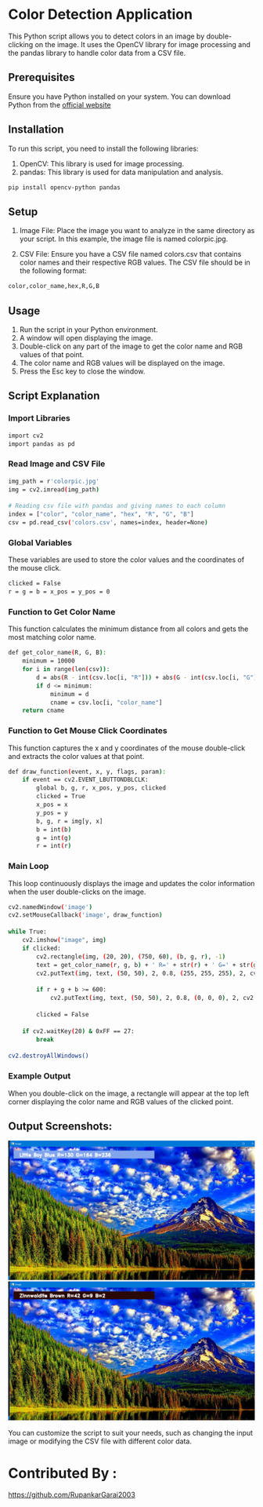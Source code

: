 # Color Detection Application
This Python script allows you to detect colors in an image by double-clicking on the image. It uses the OpenCV library for image processing and the pandas library to handle color data from a CSV file.

## Prerequisites
Ensure you have Python installed on your system. You can download Python from the [ official website](https://www.python.org/)

## Installation
To run this script, you need to install the following libraries:

1. OpenCV: This library is used for image processing.
2. pandas: This library is used for data manipulation and analysis.
```bash
pip install opencv-python pandas
```

## Setup
1. Image File: Place the image you want to analyze in the same directory as your script. In this example, the image file is named colorpic.jpg.

2. CSV File: Ensure you have a CSV file named colors.csv that contains color names and their respective RGB values. The CSV file should be in the following format:

```bash
color,color_name,hex,R,G,B
```
## Usage
1. Run the script in your Python environment.
2. A window will open displaying the image.
3. Double-click on any part of the image to get the color name and RGB values of that point.
4. The color name and RGB values will be displayed on the image.
5. Press the Esc key to close the window.

## Script Explanation
### Import Libraries
```bash
import cv2
import pandas as pd
```
### Read Image and CSV File
```bash
img_path = r'colorpic.jpg'
img = cv2.imread(img_path)

# Reading csv file with pandas and giving names to each column
index = ["color", "color_name", "hex", "R", "G", "B"]
csv = pd.read_csv('colors.csv', names=index, header=None)
```
### Global Variables
These variables are used to store the color values and the coordinates of the mouse click.
```bash
clicked = False
r = g = b = x_pos = y_pos = 0
```
### Function to Get Color Name
This function calculates the minimum distance from all colors and gets the most matching color name.
```bash
def get_color_name(R, G, B):
    minimum = 10000
    for i in range(len(csv)):
        d = abs(R - int(csv.loc[i, "R"])) + abs(G - int(csv.loc[i, "G"])) + abs(B - int(csv.loc[i, "B"]))
        if d <= minimum:
            minimum = d
            cname = csv.loc[i, "color_name"]
    return cname
```
### Function to Get Mouse Click Coordinates
This function captures the x and y coordinates of the mouse double-click and extracts the color values at that point.
```bash
def draw_function(event, x, y, flags, param):
    if event == cv2.EVENT_LBUTTONDBLCLK:
        global b, g, r, x_pos, y_pos, clicked
        clicked = True
        x_pos = x
        y_pos = y
        b, g, r = img[y, x]
        b = int(b)
        g = int(g)
        r = int(r)
```
### Main Loop
This loop continuously displays the image and updates the color information when the user double-clicks on the image.
```bash
cv2.namedWindow('image')
cv2.setMouseCallback('image', draw_function)

while True:
    cv2.imshow("image", img)
    if clicked:
        cv2.rectangle(img, (20, 20), (750, 60), (b, g, r), -1)
        text = get_color_name(r, g, b) + ' R=' + str(r) + ' G=' + str(g) + ' B=' + str(b)
        cv2.putText(img, text, (50, 50), 2, 0.8, (255, 255, 255), 2, cv2.LINE_AA)
        
        if r + g + b >= 600:
            cv2.putText(img, text, (50, 50), 2, 0.8, (0, 0, 0), 2, cv2.LINE_AA)
        
        clicked = False

    if cv2.waitKey(20) & 0xFF == 27:
        break

cv2.destroyAllWindows()
```
### Example Output
When you double-click on the image, a rectangle will appear at the top left corner displaying the color name and RGB values of the clicked point.

## Output Screenshots:
![Example Output](https://github.com/RupankarGarai2003/Color-Detection/blob/main/Output%20imgs/Output%201.png)
![Example Output](https://github.com/RupankarGarai2003/Color-Detection/blob/main/Output%20imgs/Output%203.png)

You can customize the script to suit your needs, such as changing the input image or modifying the CSV file with different color data.

# Contributed By :
https://github.com/RupankarGarai2003
